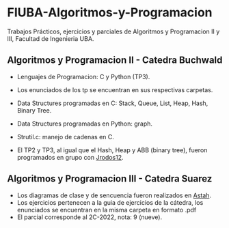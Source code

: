 # FIUBA-Algoritmos-y-Programacion
Trabajos Prácticos, ejercicios y parciales de Algoritmos y Programacion II y III, Facultad de Ingenieria UBA.

## Algoritmos y Programacion II - Catedra Buchwald
- Lenguajes de Programacion: C y Python (TP3).
- Los enunciados de los tp se encuentran en sus respectivas carpetas.
- Data Structures programadas en C: Stack, Queue, List, Heap, Hash, Binary Tree.
- Data Structures programadas en Python: graph.
- Strutil.c: manejo de cadenas en C.

- El TP2 y TP3, al igual que el Hash, Heap y ABB (binary tree), fueron programados en grupo con [Jrodos12](https://github.com/Jrodos12).

## Algoritmos y Programacion III - Catedra Suarez

- Los diagramas de clase y de sencuencia fueron realizados en [Astah](https://astah.net/).
- Los ejercicios pertenecen a la guia de ejercicios de la cátedra, los enunciados se encuentran en la misma carpeta en formato .pdf
- El parcial corresponde al 2C-2022, nota: 9 (nueve).
  

